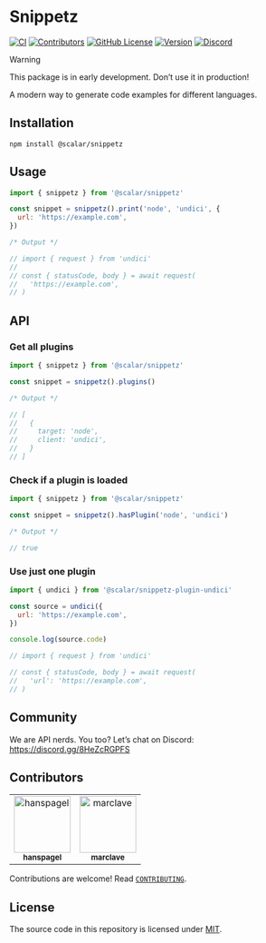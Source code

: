 # Snippetz

[![CI](https://github.com/scalar/snippetz/actions/workflows/ci.yml/badge.svg)](https://github.com/scalar/snippetz/actions/workflows/ci.yml)
[![Contributors](https://img.shields.io/github/contributors/scalar/snippetz)](https://github.com/scalar/snippetz/graphs/contributors)
[![GitHub License](https://img.shields.io/github/license/scalar/snippetz)](https://github.com/scalar/snippetz/blob/main/LICENSE)
[![Version](https://img.shields.io/npm/v/%40scalar/snippetz)](https://www.npmjs.com/package/@scalar/snippetz)
[![Discord](https://img.shields.io/discord/1135330207960678410?style=flat&color=5865F2)](https://discord.gg/8HeZcRGPFS)

> [!WARNING]
> This package is in early development. Don’t use it in production!

A modern way to generate code examples for different languages.

## Installation

```
npm install @scalar/snippetz
```

## Usage

```js
import { snippetz } from '@scalar/snippetz'

const snippet = snippetz().print('node', 'undici', {
  url: 'https://example.com',
})

/* Output */

// import { request } from 'undici'
//
// const { statusCode, body } = await request(
//   'https://example.com',
// )
```

## API

### Get all plugins

```js
import { snippetz } from '@scalar/snippetz'

const snippet = snippetz().plugins()

/* Output */

// [
//   {
//     target: 'node',
//     client: 'undici',
//   }
// ]
```

### Check if a plugin is loaded

```js
import { snippetz } from '@scalar/snippetz'

const snippet = snippetz().hasPlugin('node', 'undici')

/* Output */

// true
```

### Use just one plugin

```js
import { undici } from '@scalar/snippetz-plugin-undici'

const source = undici({
  url: 'https://example.com',
})

console.log(source.code)

// import { request } from 'undici'

// const { statusCode, body } = await request(
//   'url': 'https://example.com',
// )
```

## Community

We are API nerds. You too? Let’s chat on Discord: <https://discord.gg/8HeZcRGPFS>

## Contributors

<!-- readme: collaborators,contributors -start -->
<table>
	<tbody>
		<tr>
            <td align="center">
                <a href="https://github.com/hanspagel">
                    <img src="https://avatars.githubusercontent.com/u/1577992?v=4" width="100;" alt="hanspagel"/>
                    <br />
                    <sub><b>hanspagel</b></sub>
                </a>
            </td>
            <td align="center">
                <a href="https://github.com/marclave">
                    <img src="https://avatars.githubusercontent.com/u/6176314?v=4" width="100;" alt="marclave"/>
                    <br />
                    <sub><b>marclave</b></sub>
                </a>
            </td>
		</tr>
	<tbody>
</table>
<!-- readme: collaborators,contributors -end -->

Contributions are welcome! Read [`CONTRIBUTING`](https://github.com/scalar/snippetz/blob/main/CONTRIBUTING).

## License

The source code in this repository is licensed under [MIT](https://github.com/scalar/snippetz/blob/main/LICENSE).
